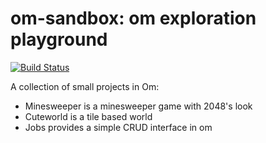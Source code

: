 om-sandbox: om exploration playground
=====================================

[![Build Status](https://secure.travis-ci.org/pyr/om-sandbox.png)](http://travis-ci.org/pyr/om-sandbox)


A collection of small projects in Om:

- Minesweeper is a minesweeper game with 2048's look
- Cuteworld is a tile based world
- Jobs provides a simple CRUD interface in om
